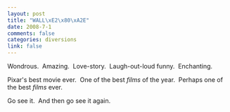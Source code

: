 ```yaml
--- 
layout: post
title: "WALL\xE2\x80\xA2E"
date: 2008-7-1
comments: false
categories: diversions
link: false
---
```

Wondrous.  Amazing.  Love-story.  Laugh-out-loud funny.  Enchanting.  

Pixar's best movie ever.  One of the best <em>films</em> of the year.  Perhaps one of the best <em>films</em> ever.

Go see it.  And then go see it again.
